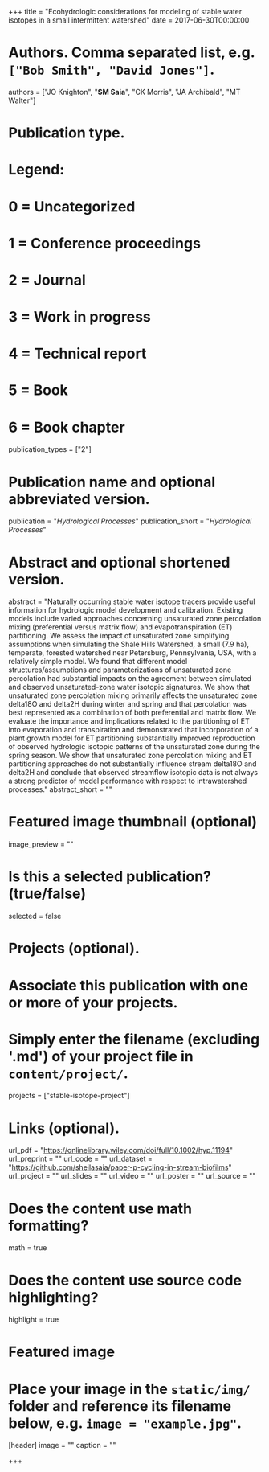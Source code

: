 +++
title = "Ecohydrologic considerations for modeling of stable water isotopes in a small intermittent watershed"
date = 2017-06-30T00:00:00

# Authors. Comma separated list, e.g. `["Bob Smith", "David Jones"]`.
authors = ["JO Knighton", "**SM Saia**", "CK Morris", "JA Archibald", "MT Walter"]

# Publication type.
# Legend:
# 0 = Uncategorized
# 1 = Conference proceedings
# 2 = Journal
# 3 = Work in progress
# 4 = Technical report
# 5 = Book
# 6 = Book chapter
publication_types = ["2"]

# Publication name and optional abbreviated version.
publication = "*Hydrological Processes*"
publication_short = "*Hydrological Processes*"

# Abstract and optional shortened version.
abstract = "Naturally occurring stable water isotope tracers provide useful information for hydrologic model development and calibration. Existing models include varied approaches concerning unsaturated zone percolation mixing (preferential versus matrix flow) and evapotranspiration (ET) partitioning. We assess the impact of unsaturated zone simplifying assumptions when simulating the Shale Hills Watershed, a small (7.9 ha), temperate, forested watershed near Petersburg, Pennsylvania, USA, with a relatively simple model. We found that different model structures/assumptions and parameterizations of unsaturated zone percolation had substantial impacts on the agreement between simulated and observed unsaturated-zone water isotopic signatures. We show that unsaturated zone percolation mixing primarily affects the unsaturated zone delta18O and delta2H during winter and spring and that percolation was best represented as a combination of both preferential and matrix flow. We evaluate the importance and implications related to the partitioning of ET into evaporation and transpiration and demonstrated that incorporation of a plant growth model for ET partitioning substantially improved reproduction of observed hydrologic isotopic patterns of the unsaturated zone during the spring season. We show that unsaturated zone percolation mixing and ET partitioning approaches do not substantially influence stream delta18O and delta2H and conclude that observed streamflow isotopic data is not always a strong predictor of model performance with respect to intrawatershed processes."
abstract_short = ""

# Featured image thumbnail (optional)
image_preview = ""

# Is this a selected publication? (true/false)
selected = false

# Projects (optional).
#   Associate this publication with one or more of your projects.
#   Simply enter the filename (excluding '.md') of your project file in `content/project/`.
projects = ["stable-isotope-project"]

# Links (optional).
url_pdf = "https://onlinelibrary.wiley.com/doi/full/10.1002/hyp.11194"
url_preprint = ""
url_code = ""
url_dataset = "https://github.com/sheilasaia/paper-p-cycling-in-stream-biofilms"
url_project = ""
url_slides = ""
url_video = ""
url_poster = ""
url_source = ""

# Does the content use math formatting?
math = true

# Does the content use source code highlighting?
highlight = true

# Featured image
# Place your image in the `static/img/` folder and reference its filename below, e.g. `image = "example.jpg"`.
[header]
image = ""
caption = ""

+++